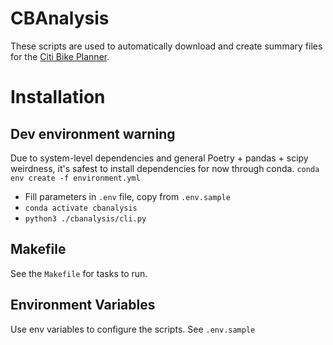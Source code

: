 # CBAnalysis

These scripts are used to automatically download and create summary files for the [Citi Bike Planner](https://github.com/rl2999/citibike-planner).

# Installation

## Dev environment warning

Due to system-level dependencies and general Poetry + pandas + scipy weirdness, it's safest to install dependencies for now through conda. `conda env create -f environment.yml` 
- Fill parameters in `.env` file, copy from `.env.sample`
- `conda activate cbanalysis`
- `python3 ./cbanalysis/cli.py`
## Makefile

See the `Makefile` for tasks to run.

## Environment Variables

Use env variables to configure the scripts. See `.env.sample` 